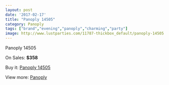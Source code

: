 ```yaml
---
layout: post
date: '2017-02-17'
title: "Panoply 14505"
category: Panoply
tags: ["brand","evening","panoply","charming","party"]
image: http://www.lustparties.com/11787-thickbox_default/panoply-14505.jpg
---
```

Panoply 14505

On Sales: **$358**
<a href="https://www.lustparties.com/en/panoply/4258-panoply-14505.html"><amp-img layout="responsive" width="600" height="600" src="//www.lustparties.com/11787-thickbox_default/panoply-14505.jpg" alt="Panoply 14505 0" /></a>
<a href="https://www.lustparties.com/en/panoply/4258-panoply-14505.html"><amp-img layout="responsive" width="600" height="600" src="//www.lustparties.com/11788-thickbox_default/panoply-14505.jpg" alt="Panoply 14505 1" /></a>

Buy it: [Panoply 14505](https://www.lustparties.com/en/panoply/4258-panoply-14505.html "Panoply 14505")

View more: [Panoply](https://www.lustparties.com/en/21-panoply "Panoply")